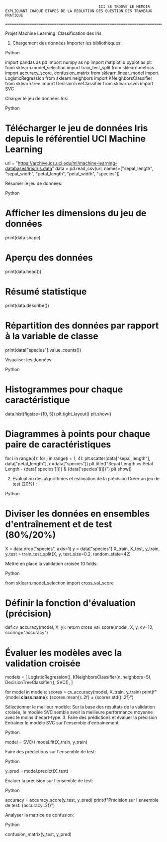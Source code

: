 		                                      ICI SE TROUVE LE MEMOIR EXPLIQUANT CHAQUE ETAPES DE LA REOLUTION DES QUESTION DES TRAVEAUX PRATIQUE
		                                      ===================================================================================================


Projet Machine Learning: Classification des Iris
1. Chargement des données
Importer les bibliothèques:

Python

import pandas as pd
import numpy as np
import matplotlib.pyplot as plt
from sklearn.model_selection import train_test_split
from sklearn.metrics import accuracy_score, confusion_matrix
from sklearn.linear_model import LogisticRegression
from sklearn.neighbors import KNeighborsClassifier
from sklearn.tree import DecisionTreeClassifier
from sklearn.svm import SVC


Charger le jeu de données Iris:

Python

# Télécharger le jeu de données Iris depuis le référentiel UCI Machine Learning
url = "https://archive.ics.uci.edu/ml/machine-learning-databases/iris/iris.data"
data = pd.read_csv(url, names=["sepal_length", "sepal_width", "petal_length", "petal_width", "species"])


Résumer le jeu de données:

Python

# Afficher les dimensions du jeu de données
print(data.shape)

# Aperçu des données
print(data.head())

# Résumé statistique
print(data.describe())

# Répartition des données par rapport à la variable de classe
print(data["species"].value_counts())


Visualiser les données:

Python

# Histogrammes pour chaque caractéristique
data.hist(figsize=(10, 5))
plt.tight_layout()
plt.show()

# Diagrammes à points pour chaque paire de caractéristiques
for i in range(4):
    for j in range(i + 1, 4):
        plt.scatter(data["sepal_length"], data["petal_length"], c=data["species"])
        plt.title(f"Sepal Length vs Petal Length - {data['species'][i]} & {data['species'][j]}")
        plt.show()


2. Évaluation des algorithmes et estimation de la précision
Créer un jeu de test (20%) :

Python

# Diviser les données en ensembles d'entraînement et de test (80%/20%)
X = data.drop("species", axis=1)
y = data["species"]
X_train, X_test, y_train, y_test = train_test_split(X, y, test_size=0.2, random_state=42)


Mettre en place la validation croisée 10 folds:

Python

from sklearn.model_selection import cross_val_score

# Définir la fonction d'évaluation (précision)
def cv_accuracy(model, X, y):
    return cross_val_score(model, X, y, cv=10, scoring="accuracy")

# Évaluer les modèles avec la validation croisée
models = [
    LogisticRegression(),
    KNeighborsClassifier(n_neighbors=5),
    DecisionTreeClassifier(),
    SVC(),
]

for model in models:
    scores = cv_accuracy(model, X_train, y_train)
    print(f"{model.__class__.__name__}: {scores.mean():.2f} ± {scores.std():.2f}")


Sélectionner le meilleur modèle:
Sur la base des résultats de la validation croisée, le modèle SVC semble avoir la meilleure performance moyenne avec le moins d'écart-type.
3. Faire des prédictions et évaluer la précision
Entraîner le modèle SVC sur l'ensemble d'entraînement:

Python

model = SVC()
model.fit(X_train, y_train)


Faire des prédictions sur l'ensemble de test:

Python

y_pred = model.predict(X_test)


Évaluer la précision sur l'ensemble de test:

Python

accuracy = accuracy_score(y_test, y_pred)
print(f"Précision sur l'ensemble de test: {accuracy:.2f}")


Analyser la matrice de confusion:

Python

confusion_matrix(y_test, y_pred)
